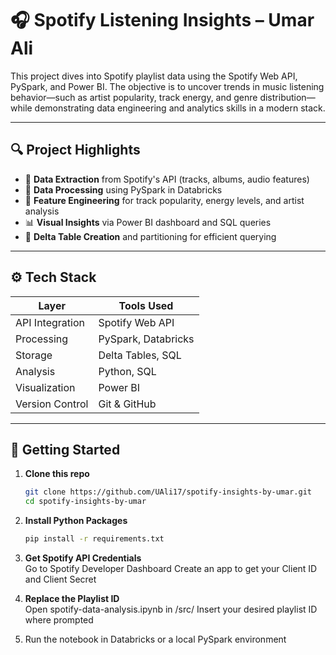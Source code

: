 # 🎧 Spotify Listening Insights – Umar Ali

This project dives into Spotify playlist data using the Spotify Web API, PySpark, and Power BI. The objective is to uncover trends in music listening behavior—such as artist popularity, track energy, and genre distribution—while demonstrating data engineering and analytics skills in a modern stack.

---

## 🔍 Project Highlights

- 🔌 **Data Extraction** from Spotify's API (tracks, albums, audio features)
- 🧹 **Data Processing** using PySpark in Databricks
- 🧠 **Feature Engineering** for track popularity, energy levels, and artist analysis
- 📊 **Visual Insights** via Power BI dashboard and SQL queries
- 🧰 **Delta Table Creation** and partitioning for efficient querying

---

## ⚙️ Tech Stack

| Layer           | Tools Used                          |
|----------------|--------------------------------------|
| API Integration| Spotify Web API                      |
| Processing     | PySpark, Databricks                  |
| Storage        | Delta Tables, SQL                    |
| Analysis       | Python, SQL                          |
| Visualization  | Power BI                             |
| Version Control| Git & GitHub                         |

---

## 🧪 Getting Started

1. **Clone this repo**  
   ```bash
   git clone https://github.com/UAli17/spotify-insights-by-umar.git
   cd spotify-insights-by-umar

2. **Install Python Packages**  
   ```bash
   pip install -r requirements.txt

3. **Get Spotify API Credentials**  
   Go to Spotify Developer Dashboard
   Create an app to get your Client ID and Client Secret

4. **Replace the Playlist ID**  
   Open spotify-data-analysis.ipynb in /src/
   Insert your desired playlist ID where prompted

5. Run the notebook in Databricks or a local PySpark environment



